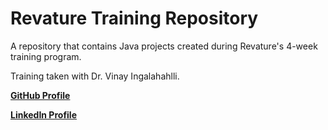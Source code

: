 # Revature Training Repository
A repository that contains Java projects created during Revature's 4-week training program.

Training taken with Dr. Vinay Ingalahahlli.

**[GitHub Profile](https://www.github.com/Grantimatter)**

**[LinkedIn Profile](https://www.linkedin.com/in/grant-wiswell-537181183)**